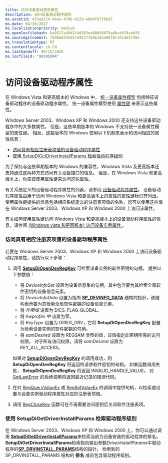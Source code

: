 ```yaml
---
title: 访问设备驱动程序属性
description: 访问设备驱动程序属性
ms.assetid: 433ad114-46aa-470b-b529-e6b6fb7f6bd7
ms.date: 04/20/2017
ms.localizationpriority: medium
ms.openlocfilehash: ba0527a49d2f4d583ea88656079adbcdd74ce6f8
ms.sourcegitcommit: 7500a03d1d57e95377b0b182a06f6c7dcdd4748e
ms.translationtype: MT
ms.contentlocale: zh-CN
ms.lasthandoff: 09/15/2020
ms.locfileid: "90105094"
---
```

# <a name="accessing-device-driver-properties"></a>访问设备驱动程序属性


在 Windows Vista 和更高版本的 Windows 中， [统一设备属性模型](unified-device-property-model--windows-vista-and-later-.md) 包括特征设备驱动程序的设备驱动程序属性。 统一设备属性模型使用 [属性键](property-keys.md) 来表示这些属性。

Windows Server 2003、Windows XP 和 Windows 2000 还支持这些设备驱动程序中的大多数属性。 但是，这些早期版本的 Windows 不支持统一设备属性模型的属性键。 相反，这些版本的 Windows 使用以下机制来表示和访问相应的属性信息：

-   [访问具有相应注册表项值的设备驱动程序属性](#accessing-device-driver-properties-that-have-corresponding-registry-en)
-   [使用 SetupDiGetDriverInstallParams 检索驱动程序级别](#using-setupdigetdriverinstallparams-to-retrieve-driver-rank)

为了保持与这些早期版本的 Windows 的兼容性，Windows Vista 及更高版本还支持通过这两种方式访问有关设备接口的信息。 但是，在 Windows Vista 和更高版本上，你应该使用属性键来访问这些属性。

有关系统定义的设备驱动程序属性的列表，请参阅 [设备驱动程序属性](/previous-versions/ff541205(v=vs.85))。 设备驱动程序属性由用于访问 Windows Vista 和更高版本上的属性的属性键标识符列出。 使用属性键提供的信息包括相应系统定义的注册表项值的名称，您可以使用这些值在 Windows Server 2003、Windows XP 和 Windows 2000 上访问该属性。

有关如何使用属性键访问 Windows Vista 和更高版本上的设备驱动程序属性的信息，请参阅 [ (Windows vista 和更高版本) 访问设备实例属性 ](accessing-device-instance-properties--windows-vista-and-later-.md)。

### <a name="accessing-device-driver-properties-that-have-corresponding-registry-entry-values"></a><a href="" id="accessing-device-driver-properties-that-have-corresponding-registry-en"></a> 访问具有相应注册表项值的设备驱动程序属性

若要在 Windows Server 2003、Windows XP 和 Windows 2000 上访问设备驱动程序属性，请执行以下步骤：

1.  调用 [**SetupDiOpenDevRegKey**](/windows/desktop/api/setupapi/nf-setupapi-setupdiopendevregkey) 可检索设备实例的软件密钥的句柄。 提供以下参数值：

    -   将 *DeviceInfoSet* 设置为设备信息集的句柄，其中包含要为其检索全局软件密钥的设备信息元素。
    -   将 *DeviceInfoData* 设置为指向 [**SP_DEVINFO_DATA**](/windows/win32/api/setupapi/ns-setupapi-sp_devinfo_data) 结构的指针，该结构表示要为其检索全局软件密钥的设备信息元素。
    -   将 *作用域* 设置为 DICS_FLAG_GLOBAL。
    -   将 *hwprofile 中* 设置为零。
    -   将 *KeyType* 设置为 DIREG_DRV，它将 **SetupDiOpenDevRegKey** 配置为检索设备实例的软件密钥的句柄。
    -   将 *samDesired* 设置为 REGSAM 类型的值，该值指定此密钥所需的访问权限。 对于所有访问权限，请将 *samDesired* 设置为 KEY_ALL_ACCESS。

    如果对 [**SetupDiOpenDevRegKey**](/windows/desktop/api/setupapi/nf-setupapi-setupdiopendevregkey) 的调用成功，则 **SetupDiOpenDevRegKey** 将返回所请求软件密钥的句柄。 如果函数调用失败， **SetupDiOpenDevRegKey** 将返回 INVALID_HANDLE_VALUE。 对 [GetLastError](https://go.microsoft.com/fwlink/p/?linkid=169416) 的后续调用将返回最近记录的错误代码。

2.  在对 [RegQueryValueEx](https://go.microsoft.com/fwlink/p/?linkid=95398) 或 [RegSetValueEx](https://go.microsoft.com/fwlink/p/?linkid=95399) 的调用中提供句柄，以检索或设置与设备实例驱动程序属性对应的注册表项值。

3.  调用 [RegCloseKey](https://go.microsoft.com/fwlink/p/?linkid=194543) 函数可在不再需要访问密钥后关闭软件注册表项。

### <a name="using-setupdigetdriverinstallparams-to-retrieve-driver-rank"></a><a href="" id="using-setupdigetdriverinstallparams-to-retrieve-driver-rank"></a> 使用 SetupDiGetDriverInstallParams 检索驱动程序级别

在 Windows Server 2003、Windows XP 和 Windows 2000 上，你可以通过调用 [**SetupDiGetDriverInstallParams**](/windows/desktop/api/setupapi/nf-setupapi-setupdigetdriverinstallparamsa)来检索当前为设备安装的驱动程序的排名。 **SetupDiGetDriverInstallParams**检索指向输出参数*DriverInstallParams*中驱动程序的[**SP_DRVINSTALL_PARAMS**](/windows/desktop/api/setupapi/ns-setupapi-_sp_drvinstall_params)结构的指针。 检索到的 SP_DRVINSTALL_PARAMS 结构的 **排名** 成员包含驱动程序级别。

 

